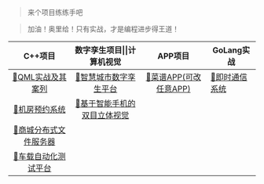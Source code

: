 > 来个项目练练手吧 

> 加油！奥里给！只有实战，才是编程进步得王道！

|                         **C++项目**                          |                **数字孪生项目\|\|计算机视觉**                |                       **APP项目**                        | **GoLang实战**                                    |
| :----------------------------------------------------------: | :----------------------------------------------------------: | :------------------------------------------------------: | ------------------------------------------------- |
|     [📃QML实战及其案列](/projectPractice/cppProject/QML/)     | [📃智慧城市数字孪生平台](/projectPractice/digitalTwinsProject/smartCity/) | [📃菜谱APP(可改任意APP)](/projectPractice/App/healthApp/) | [📃即时通信系统](/projectPractice/go/instantMesg/) |
| [📃机房预约系统](/projectPractice/cppProject/computerOrder/)  | [📃基于智能手机的双目立体视觉](/projectPractice/digitalTwinsProject/stereoVision/) |                                                          |                                                   |
| [📃商城分布式文件服务器](/projectPractice/cppProject/distributedServerProgramming/) |                                                              |                                                          |                                                   |
| [📃车载自动化测试平台](/projectPractice/cppProject/automatedTestingPlatform/) |                                                              |                                                          |                                                   |

